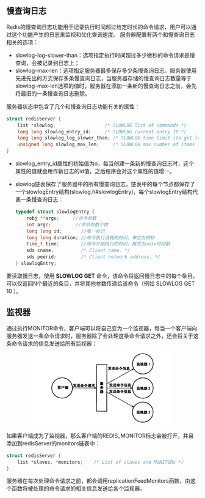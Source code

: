 ## 慢查询日志

Redis的慢查询日志功能用于记录执行时间超过给定时长的命令请求，用户可以通过这个功能产生的日志来监视和优化查询速度。
服务器配置有两个和慢查询日志相关的选项：

- slowlog-log-slower-than：选项指定执行时间超过多少微秒的命令请求是慢查询，会被记录到日志上；
- slowlog-max-len：选项指定服务器最多保存多少条慢查询日志。服务器使用先进先出的方式保存多条慢查询日志，当服务器存储的慢查询日志数量等于slowlog-max-len选项的值时，服务器在添加一条新的慢查询日志之前，会先将最旧的一条慢查询日志删除。

服务器状态中包含了几个和慢查询日志功能有关的属性：

```c
struct redisServer {
    list *slowlog;                  /* SLOWLOG list of commands */
    long long slowlog_entry_id;     /* SLOWLOG current entry ID */
    long long slowlog_log_slower_than; /* SLOWLOG time limit (to get logged) */
    unsigned long slowlog_max_len;     /* SLOWLOG max number of items logged */
}
```

- slowlog_entry_id属性的初始值为o，每当创建一条新的慢查询日志时，这个属性的值就会用作新日志的id值，之后程序会对这个属性的值增一。

- slowlog链表保存了服务器中的所有慢查询日志，链表中的每个节点都保存了一个slowlogEntry结构(slowlog.h#slowlogEntry)，每个slowlogEntry结构代表一条慢查询日志：

  ```c
  typedef struct slowlogEntry {
      robj **argv;     //命令参数
      int argc;         //命令参数个数
      long long id;       //唯一标识
      long long duration; //命令执行消耗的时间，单位为微秒
      time_t time;        //命令开始执行的时间，格式为unix时间戳
      sds cname;          /* Client name. */
      sds peerid;         /* Client network address. */
  } slowlogEntry;
  ```

要读取慢日志，使用 **SLOWLOG GET** 命令，该命令将返回慢日志中的每个条目。 可以仅返回N个最近的条目，并将其他参数传递给该命令（例如 SLOWLOG GET 10 ）。





## 监视器

通过执行MONITOR命令，客户端可以将自己变为一个监视器，每当一个客户端向服务器发送一条命令请求时，服务器除了会处理这条命令请求之外，还会将关于这条命令请求的信息发送给所有监视器：

<center><img src="assets/image-20220712162916684.png" /></center>

如果客户端成为了监视器，那么客户端的REDIS_MONITOR标志会被打开，并且添加到redisServer的monitors链表中：

```c
struct redisServer {
    list *slaves, *monitors;    /* List of slaves and MONITORs */
}
```

服务器在每次处理命令请求之前，都会调用replicationFeedMonitors函数，由这个函数将被处理的命令请求的相关信息发送给各个监视器。